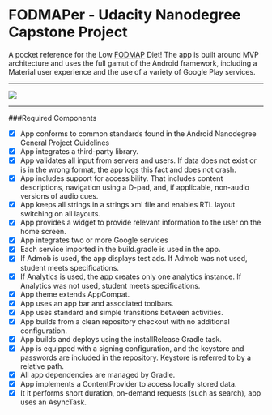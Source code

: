 # FODMAPer - Udacity Nanodegree Capstone Project
A pocket reference for the Low [FODMAP](https://en.wikipedia.org/wiki/FODMAP) Diet! The app is built around MVP architecture and uses the full gamut of the Android framework, including a Material user experience and the use of a variety of Google Play services.
___
![](http://i.imgur.com/jOLh5R0.gif) 
___
###Required Components
- [x] App conforms to common standards found in the Android Nanodegree General Project Guidelines
- [x] App integrates a third-party library.
- [x] App validates all input from servers and users. If data does not exist or is in the wrong format, the app logs this fact and does not crash.
- [x] App includes support for accessibility. That includes content descriptions, navigation using a D-pad, and, if applicable, non-audio versions of audio cues.
- [x] App keeps all strings in a strings.xml file and enables RTL layout switching on all layouts.
- [x] App provides a widget to provide relevant information to the user on the home screen.
- [x] App integrates two or more Google services
- [x] Each service imported in the build.gradle is used in the app.
- [x] If Admob is used, the app displays test ads. If Admob was not used, student meets specifications.
- [x] If Analytics is used, the app creates only one analytics instance. If Analytics was not used, student meets specifications.
- [x] App theme extends AppCompat.
- [x] App uses an app bar and associated toolbars.
- [x] App uses standard and simple transitions between activities.
- [x] App builds from a clean repository checkout with no additional configuration.
- [x] App builds and deploys using the installRelease Gradle task.
- [x] App is equipped with a signing configuration, and the keystore and passwords are included in the repository. Keystore is referred to by a relative path.
- [x] All app dependencies are managed by Gradle.
- [x] App implements a ContentProvider to access locally stored data.
- [x] It it performs short duration, on-demand requests (such as search), app uses an AsyncTask.
